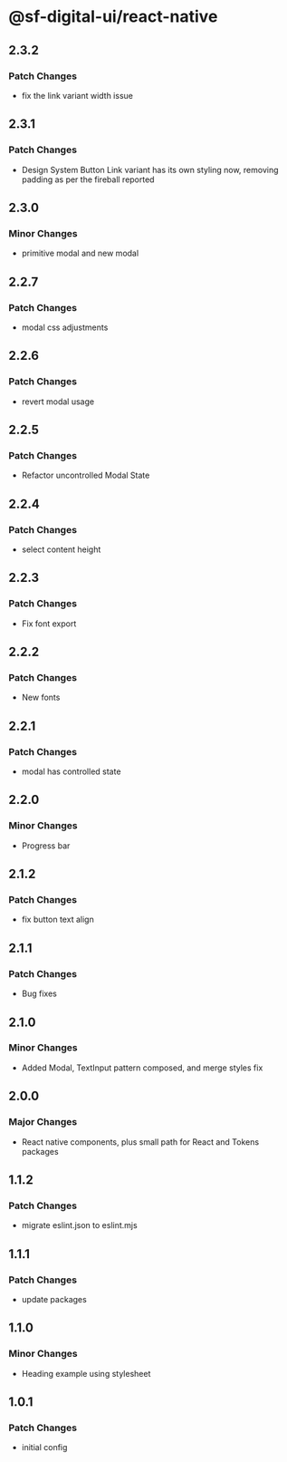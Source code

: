 # @sf-digital-ui/react-native

## 2.3.2

### Patch Changes

- fix the link variant width issue

## 2.3.1

### Patch Changes

- Design System Button Link variant has its own styling now, removing padding as per the fireball reported

## 2.3.0

### Minor Changes

- primitive modal and new modal

## 2.2.7

### Patch Changes

- modal css adjustments

## 2.2.6

### Patch Changes

- revert modal usage

## 2.2.5

### Patch Changes

- Refactor uncontrolled Modal State

## 2.2.4

### Patch Changes

- select content height

## 2.2.3

### Patch Changes

- Fix font export

## 2.2.2

### Patch Changes

- New fonts

## 2.2.1

### Patch Changes

- modal has controlled state

## 2.2.0

### Minor Changes

- Progress bar

## 2.1.2

### Patch Changes

- fix button text align

## 2.1.1

### Patch Changes

- Bug fixes

## 2.1.0

### Minor Changes

- Added Modal, TextInput pattern composed, and merge styles fix

## 2.0.0

### Major Changes

- React native components, plus small path for React and Tokens packages

## 1.1.2

### Patch Changes

- migrate eslint.json to eslint.mjs

## 1.1.1

### Patch Changes

- update packages

## 1.1.0

### Minor Changes

- Heading example using stylesheet

## 1.0.1

### Patch Changes

- initial config
